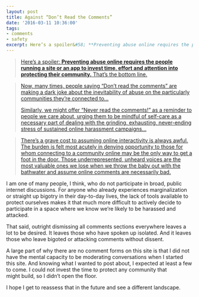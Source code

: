 ```yaml
---
layout: post
title: Against “Don’t Read the Comments”
date: '2016-03-11 10:36:00'
tags:
- comments
- safety
excerpt: Here’s a spoiler&#58; **Preventing abuse online requires the people running a site or an app to invest time, effort and attention into protecting their community.** That’s the bottom line.
---
```



> [Here’s a spoiler: <span class="markup--quote markup--p-quote is-other">**Preventing abuse online requires the people running a site or an app to invest time, effort and attention into protecting their community.**</span> That’s the bottom line.](https://medium.com/humane-tech/against-don-t-read-the-comments-aee43ce515b9)

> [Now, many times, people saying “Don’t read the comments” are making a dark joke about the inevitability of abuse on the particularly communities they’re connected to…](https://medium.com/humane-tech/against-don-t-read-the-comments-aee43ce515b9)
>
> [Similarly, we might offer “Never read the comments!” as a reminder to people we care about, urging them to be mindful of self-care as a necessary part of dealing with the grinding, exhausting, never-ending stress of sustained online harassment campaigns…](https://medium.com/humane-tech/against-don-t-read-the-comments-aee43ce515b9)

> [There’s a grave cost to assuming online interactivity is always awful. The burden is felt most acutely in denying opportunity to those for whom connecting to a community online may be the only way to get a foot in the door. Those underrepresented, unheard voices are the most valuable ones we lose when we throw the baby out with the bathwater and assume online comments are necessarily bad.](https://medium.com/humane-tech/against-don-t-read-the-comments-aee43ce515b9)

I am one of many people, I think, who do not participate in broad, public internet discussions. For anyone who already experiences marginalization or straight up bigotry in their day-to-day lives, the lack of tools available to protect ourselves makes it that much more difficult to actively decide to participate in a space where we know we’re likely to be harassed and attacked.

That said, outright dismissing all comments sections everywhere leaves a lot to be desired. It leaves those who have spoken up isolated. And it leaves those who leave bigoted or attacking comments without dissent.

A large part of why there are no comment forms on this site is that I did not have the mental capacity to be moderating conversations when I started this site. And knowing what I wanted to post about, I expected at least a few to come. I could not invest the time to protect any community that might build, so I didn’t open the floor.

I hope I get to reassess that in the future and see a different landscape.
